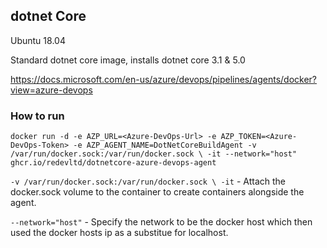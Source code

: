 ## dotnet Core 
Ubuntu 18.04

Standard dotnet core image, installs dotnet core 3.1 & 5.0

https://docs.microsoft.com/en-us/azure/devops/pipelines/agents/docker?view=azure-devops

### How to run
`docker run -d -e AZP_URL=<Azure-DevOps-Url> -e AZP_TOKEN=<Azure-DevOps-Token> -e AZP_AGENT_NAME=DotNetCoreBuildAgent -v /var/run/docker.sock:/var/run/docker.sock \ -it
--network="host" ghcr.io/redevltd/dotnetcore-azure-devops-agent`

`-v /var/run/docker.sock:/var/run/docker.sock \ -it` - Attach the docker.sock volume to the container to create containers alongside the agent.

`--network="host"` - Specify the network to be the docker host which then used the docker hosts ip as a substitue for localhost.
